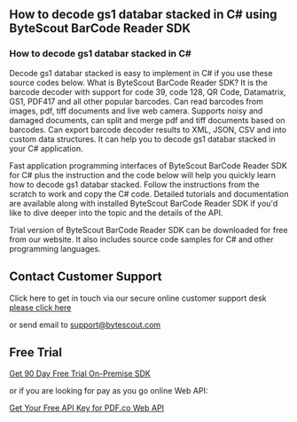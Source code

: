 ## How to decode gs1 databar stacked in C# using ByteScout BarCode Reader SDK

### How to decode gs1 databar stacked in C#

Decode gs1 databar stacked is easy to implement in C# if you use these source codes below. What is ByteScout BarCode Reader SDK? It is the barcode decoder with support for code 39, code 128, QR Code, Datamatrix, GS1, PDF417 and all other popular barcodes. Can read barcodes from images, pdf, tiff documents and live web camera. Supports noisy and damaged documents, can split and merge pdf and tiff documents based on barcodes. Can export barcode decoder results to XML, JSON, CSV and into custom data structures. It can help you to decode gs1 databar stacked in your C# application.

Fast application programming interfaces of ByteScout BarCode Reader SDK for C# plus the instruction and the code below will help you quickly learn how to decode gs1 databar stacked. Follow the instructions from the scratch to work and copy the C# code. Detailed tutorials and documentation are available along with installed ByteScout BarCode Reader SDK if you'd like to dive deeper into the topic and the details of the API.

Trial version of ByteScout BarCode Reader SDK can be downloaded for free from our website. It also includes source code samples for C# and other programming languages.

## Contact Customer Support

Click here to get in touch via our secure online customer support desk [please click here](https://bytescout.zendesk.com/hc/en-us/requests/new?subject=ByteScout%20BarCode%20Reader%20SDK%20Question)

or send email to [support@bytescout.com](mailto:support@bytescout.com?subject=ByteScout%20BarCode%20Reader%20SDK%20Question) 

## Free Trial

[Get 90 Day Free Trial On-Premise SDK](https://bytescout.com/download/web-installer?utm_source=github-readme)

or if you are looking for pay as you go online Web API:

[Get Your Free API Key for PDF.co Web API](https://pdf.co/documentation/api?utm_source=github-readme)
